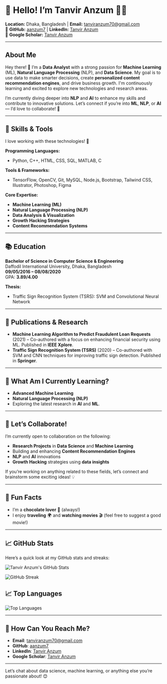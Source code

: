 # 🌟 Hello! I’m Tanvir Anzum 👨‍💻

**Location:** Dhaka, Bangladesh | **Email:** [tanviranzum70@gmail.com](mailto:tanviranzum70@gmail.com)  
🔗 **GitHub:** [aanzum7](https://github.com/aanzum7) | **LinkedIn:** [Tanvir Anzum](https://www.linkedin.com/in/tanviranzum/)  
🔗 **Google Scholar:** [Tanvir Anzum](https://scholar.google.com/citations?user=aanzum)

---

## About Me

Hey there! 👋 I’m a **Data Analyst** with a strong passion for **Machine Learning** (ML), **Natural Language Processing** (NLP), and **Data Science**. My goal is to use data to make smarter decisions, create **personalized content recommendation engines**, and drive business growth. I'm continuously learning and excited to explore new technologies and research areas.

I’m currently diving deeper into **NLP** and **AI** to enhance my skills and contribute to innovative solutions. Let’s connect if you’re into **ML**, **NLP**, or **AI** — I’d love to collaborate! 🤝

---

## 🔧 Skills & Tools

I love working with these technologies! 🚀

**Programming Languages:**  
- Python, C++, HTML, CSS, SQL, MATLAB, C

**Tools & Frameworks:**  
- TensorFlow, OpenCV, Git, MySQL, Node.js, Bootstrap, Tailwind CSS, Illustrator, Photoshop, Figma

**Core Expertise:**  
- **Machine Learning (ML)**  
- **Natural Language Processing (NLP)**  
- **Data Analysis & Visualization**  
- **Growth Hacking Strategies**  
- **Content Recommendation Systems**

---

## 📚 Education

**Bachelor of Science in Computer Science & Engineering**  
Daffodil International University, Dhaka, Bangladesh  
**09/05/2016 – 08/08/2020**  
GPA: **3.89/4.00**

**Thesis:**  
- Traffic Sign Recognition System (TSRS): SVM and Convolutional Neural Network

---

## 📖 Publications & Research

- **Machine Learning Algorithm to Predict Fraudulent Loan Requests** (2021) – Co-authored with a focus on enhancing financial security using ML. Published in **IEEE Xplore**.
- **Traffic Sign Recognition System (TSRS)** (2020) – Co-authored with SVM and CNN techniques for improving traffic sign detection. Published in **Springer**.

---

## 🌱 What Am I Currently Learning?

- **Advanced Machine Learning**  
- **Natural Language Processing (NLP)**  
- Exploring the latest research in **AI** and **ML**.

---

## 🚀 Let’s Collaborate!

I’m currently open to collaboration on the following:

- **Research Projects** in **Data Science** and **Machine Learning**  
- Building and enhancing **Content Recommendation Engines**  
- **NLP** and **AI** innovations  
- **Growth Hacking** strategies using **data insights**  

If you’re working on anything related to these fields, let’s connect and brainstorm some exciting ideas! 💡

---

## 🎯 Fun Facts

- I’m a **chocolate lover** 🍫 (always!)
- I enjoy **traveling** 🌍 and **watching movies** 🎬 (feel free to suggest a good movie!)

---

## 📈 GitHub Stats

Here’s a quick look at my GitHub stats and streaks:

![Tanvir Anzum's GitHub Stats](https://github-readme-stats.vercel.app/api?username=aanzum7&show_icons=true&count_private=true&hide_title=true&hide=prs&theme=dark)

![GitHub Streak](https://github-readme-streak-stats.herokuapp.com/?user=aanzum7&theme=dark)

## 📈 Top Languages

![Top Languages](https://github-readme-stats.vercel.app/api/top-langs/?username=aanzum7&langs_count=5&theme=dark)

---

## 🤔 How Can You Reach Me?

- **Email**: [tanviranzum70@gmail.com](mailto:tanviranzum70@gmail.com)  
- **GitHub**: [aanzum7](https://github.com/aanzum7)  
- **LinkedIn**: [Tanvir Anzum](https://www.linkedin.com/in/aanzum/)  
- **Google Scholar**: [Tanvir Anzum](https://scholar.google.com/citations?user=aanzum)

---

Let’s chat about data science, machine learning, or anything else you’re passionate about! 😊

